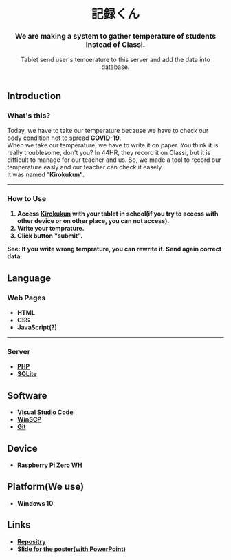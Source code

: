 <h1 align="center"> 記録くん </h1>

<h3 align="center"> We are making a system to gather temperature of students instead of Classi. </h3>
<div align="center"> Tablet send user's temoerature to this server and add the data into database. </div>
<br>

## Introduction
### What's this?
Today, we have to take our temperature because we have to check our body condition not to spread <strong>COVID-19</strong>. <br>
When we take our temperature, we have to write it on paper. You think it is really troublesome, don't you?
In 44HR, they record it on Classi, but it is difficult to manage for our teacher and us.
So, we made a tool to record our temperature easly and our teacher can check it easely.<br>
It was named "<strong>Kirokukun<strong>".

___

### How to Use
1. Access [Kirokukun](http://192.168.10.19) with your tablet in school(if you try to access with other device or on other place, you can not access).
2. Write your temprature.
3. Click button "submit". 
<p>See: If you write wrong temprature, you can rewrite it. Send again correct data.</p>

## Language
### Web Pages
* HTML
* CSS
* JavaScript(?)
___
### Server
* [PHP](https://www.php.net/)
* [SQLite](https://sqlite.org/index.html)

## Software
* [Visual Studio Code](https://code.visualstudio.com/)
* [WinSCP](https://winscp.net/eng/docs/lang:jp)
* [Git](https://git-scm.com/)

## Device
* [Raspberry Pi Zero WH](https://www.raspberrypi.com/)

## Platform(We use)
* Windows 10

## Links
* [Repositry](https://github.com/RinngoGroup/Kirokukun)
* [Slide for the poster(with PowerPoint)](https://mttokushimaecedjp-my.sharepoint.com/:f:/g/personal/2100021053_gs_tokushima-ec_ed_jp/ElQw8iwaRgtBqZjTXLC6_QYBebYJaXUlsVgeAA4fWwihbg?e=oxt4r1)
